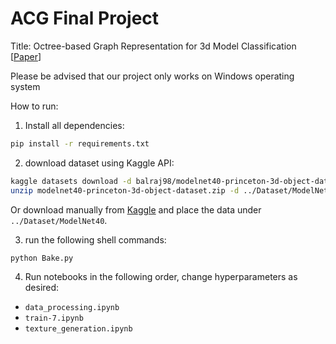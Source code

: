 # ACG Final Project

Title: Octree-based Graph Representation for 3d Model Classification [[Paper](https://docs.google.com/document/d/1cGP5hOtmHJmcghXO9DlNz5IIxB0rwIbwy8E-H4Bds8Q/edit?usp=sharing)]

Please be advised that our project only works on Windows operating system

How to run:

1. Install all dependencies:

``` bash
pip install -r requirements.txt
```

2. download dataset using Kaggle API:

``` bash
kaggle datasets download -d balraj98/modelnet40-princeton-3d-object-dataset
unzip modelnet40-princeton-3d-object-dataset.zip -d ../Dataset/ModelNet40
```

Or download manually from [Kaggle](https://www.kaggle.com/datasets/balraj98/modelnet40-princeton-3d-object-dataset) and place the data under `../Dataset/ModelNet40`.

3. run the following shell commands:

``` bash
python Bake.py
```

4. Run notebooks in the following order, change hyperparameters as desired:

- `data_processing.ipynb`
- `train-7.ipynb`
- `texture_generation.ipynb`
